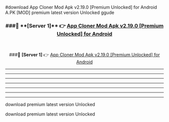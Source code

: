 #download App Cloner Mod Apk v2.19.0 [Premium Unlocked] for Android  A.PK [MOD] premium latest version Unlocked ggude 



<div align="center">
<h3>###🔹 **[Server 1]** 👉 <a href="https://download1apk.web.app/">App Cloner Mod Apk v2.19.0 [Premium Unlocked] for Android </a></h3><br>


###🔹 **[Server 1]** 👉 <a href="https://download1apk.web.app/">App Cloner Mod Apk v2.19.0 [Premium Unlocked] for Android </a></h3>
</div>



----------------------------------------------------------

----------------------------------------------------------

----------------------------------------------------------

----------------------------------------------------------

----------------------------------------------------------

----------------------------------------------------------

----------------------------------------------------------

download premium latest version Unlocked

download premium latest version Unlocked
